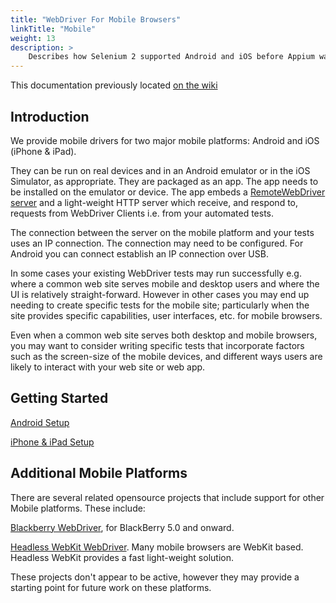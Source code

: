 ```yaml
---
title: "WebDriver For Mobile Browsers"
linkTitle: "Mobile"
weight: 13
description: >
    Describes how Selenium 2 supported Android and iOS before Appium was created
---
```

This documentation previously located [on the wiki](https://github.com/SeleniumHQ/selenium/wiki/Untrusted-SSL-Certificates)

## Introduction

We provide mobile drivers for two major mobile platforms: Android and iOS (iPhone & iPad).

They can be run on real devices and in an Android emulator or in the iOS Simulator, as appropriate. They are packaged as an app. The app needs to be installed on the emulator or device. The app embeds a [RemoteWebDriver server](https://github.com/SeleniumHQ/selenium/wiki/RemoteWebDriverServer) and a light-weight HTTP server which receive, and respond to, requests from WebDriver Clients i.e. from your automated tests.

The connection between the server on the mobile platform and your tests uses an IP connection. The connection may need to be configured. For Android you can connect establish an IP connection over USB.

In some cases your existing WebDriver tests may run successfully e.g. where a common web site serves mobile and desktop users and where the UI is relatively straight-forward. However in other cases you may end up needing to create specific tests for the mobile site; particularly when the site provides specific capabilities, user interfaces, etc. for mobile browsers.

Even when a common web site serves both desktop and mobile browsers, you may want to consider writing specific tests that incorporate factors such as the screen-size of the mobile devices, and different ways users are likely to interact with your web site or web app.

## Getting Started

[Android Setup](https://github.com/SeleniumHQ/selenium/wiki/AndroidDriver)

[iPhone & iPad Setup](https://github.com/SeleniumHQ/selenium/wiki/IPhoneDriver)

## Additional Mobile Platforms
There are several related opensource projects that include support for other Mobile platforms. These include:

[Blackberry WebDriver](http://code.google.com/p/webdriver-blackberry/), for BlackBerry 5.0 and onward.

[Headless WebKit WebDriver](http://code.google.com/p/webkitdriver/). Many mobile browsers are WebKit based. Headless WebKit provides a fast light-weight solution.

These projects don't appear to be active, however they may provide a starting point for future work on these platforms.
